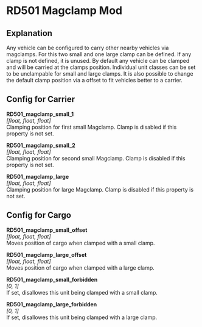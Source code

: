 RD501 Magclamp Mod
======

Explanation
------

Any vehicle can be configured to carry other nearby vehicles via magclamps.
For this two small and one large clamp can be defined.
If any clamp is not defined, it is unused.
By default any vehicle can be clamped and will be carried at the clamps position.
Individual unit classes can be set to be unclampable for small and large clamps.
It is also possible to change the default clamp position via a offset to fit vehicles better to a carrier.



Config for Carrier
------

**RD501_magclamp_small_1**<br>
*[float, float, float]*<br>
Clamping position for first small Magclamp. Clamp is disabled if this property is not set.

**RD501_magclamp_small_2**<br>
*[float, float, float]*<br>
Clamping position for second small Magclamp. Clamp is disabled if this property is not set.

**RD501_magclamp_large**<br>
*[float, float, float]*<br>
Clamping position for large Magclamp. Clamp is disabled if this property is not set.


Config for Cargo
------

**RD501_magclamp_small_offset**<br>
*[float, float, float]*<br>
Moves position of cargo when clamped with a small clamp.

**RD501_magclamp_large_offset**<br>
*[float, float, float]*<br>
Moves position of cargo when clamped with a large clamp.

**RD501_magclamp_small_forbidden**<br>
*[0, 1]*<br>
If set, disallowes this unit being clamped with a small clamp.

**RD501_magclamp_large_forbidden**<br>
*[0, 1]*<br>
If set, disallowes this unit being clamped with a large clamp.
